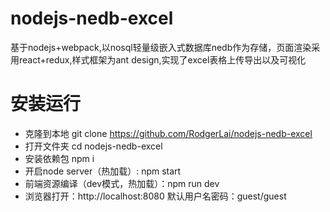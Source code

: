 # nodejs-nedb-excel
基于nodejs+webpack,以nosql轻量级嵌入式数据库nedb作为存储，页面渲染采用react+redux,样式框架为ant design,实现了excel表格上传导出以及可视化

# 安装运行

- 克隆到本地 git clone https://github.com/RodgerLai/nodejs-nedb-excel
- 打开文件夹 cd nodejs-nedb-excel
- 安装依赖包 npm i
- 开启node server（热加载）: npm start
- 前端资源编译（dev模式，热加载）：npm run dev
- 浏览器打开：http://localhost:8080   默认用户名密码：guest/guest
